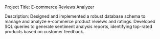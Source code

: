 Project Title: E-commerce Reviews Analyzer

Description:
Designed and implemented a robust database schema to manage and analyze e-commerce product reviews and ratings.
Developed SQL queries to generate sentiment analysis reports, identifying top-rated products based on customer feedback.
